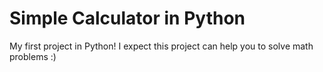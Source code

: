 # Simple Calculator in Python 

My first project in Python!
I expect this project can help you to solve math problems :) 

